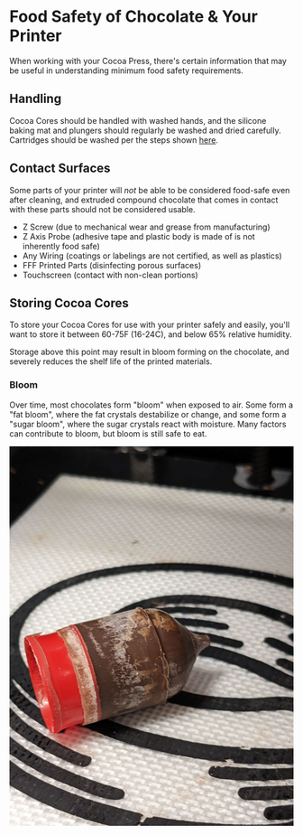 # Food Safety of Chocolate & Your Printer

<!-- ellie section -->

When working with your Cocoa Press, there's certain information that may be useful in understanding minimum food safety requirements.

## Handling

Cocoa Cores should be handled with washed hands, and the silicone baking mat and plungers should regularly be washed and dried carefully.  Cartridges should be washed per the steps shown [here](../Printer/Cleaning.md).

## Contact Surfaces

Some parts of your printer will *not* be able to be considered food-safe even after cleaning, and extruded compound chocolate that comes in contact with these parts should not be considered usable.

 - Z Screw (due to mechanical wear and grease from manufacturing)
 - Z Axis Probe (adhesive tape and plastic body is made of is not inherently food safe)
 - Any Wiring (coatings or labelings are not certified, as well as plastics)
 - FFF Printed Parts (disinfecting porous surfaces)
 - Touchscreen (contact with non-clean portions)
 
## Storing Cocoa Cores

To store your Cocoa Cores for use with your printer safely and easily, you'll want to store it between 60-75F (16-24C), and below 65% relative humidity.

Storage above this point may result in bloom forming on the chocolate, and severely reduces the shelf life of the printed materials.

### Bloom

Over time, most chocolates form "bloom" when exposed to air.  Some form a "fat bloom", where the fat crystals destabilize or change, and some form a "sugar bloom", where the sugar crystals react with moisture.  Many factors can contribute to bloom, but bloom is still safe to eat. 

![](../img/chocolate/bloom.jpg)